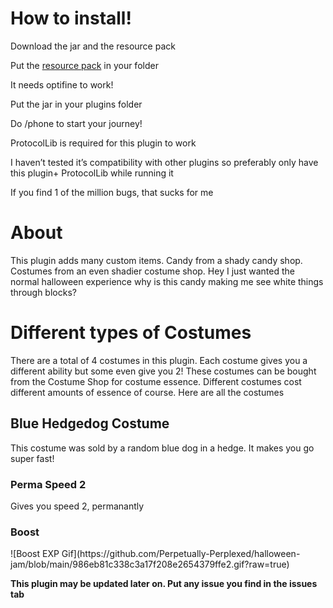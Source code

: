 <h1>How to install!</h1>

Download the jar and the resource pack

Put the <a href="https://github.com/Perpetually-Perplexed/halloween-jam/releases/tag/halloween">resource pack</a> in your folder 

It needs optifine to work!

Put the jar in your plugins folder

Do /phone to start your journey!

ProtocolLib is required for this plugin to work

I haven’t tested it’s compatibility with other plugins so preferably only have this plugin+ ProtocolLib while running it

If you find 1 of the million bugs, that sucks for me

<h1>About</h1>
This plugin adds many custom items. Candy from a shady candy shop. Costumes from an even shadier costume shop. 
Hey I just wanted the normal halloween experience why is this candy making me see white things through blocks?

<h1>Different types of Costumes</h1>
There are a total of 4 costumes in this plugin. Each costume gives you a different ability but some even give you 2!
These costumes can be bought from the Costume Shop for costume essence. Different costumes cost different amounts of essence of course.
Here are all the costumes
<h2>Blue Hedgedog Costume</h2>
This costume was sold by a random blue dog in a hedge. It makes you go super fast!
  <h3>Perma Speed 2</h3>
    Gives you speed 2, permanantly
  <h3>Boost</h3>
  ![Boost EXP Gif](https://github.com/Perpetually-Perplexed/halloween-jam/blob/main/986eb81c338c3a17f208e2654379ffe2.gif?raw=true)

<b>This plugin may be updated later on. Put any issue you find in the issues tab</b>
